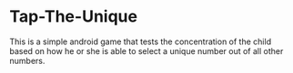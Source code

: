 # Tap-The-Unique
This is a simple android game that tests the concentration of the child based on how he or she is able to select a unique number out of all other numbers.
